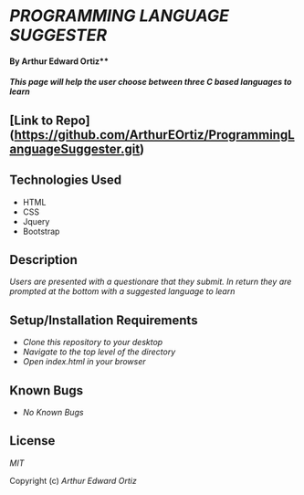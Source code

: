 # _PROGRAMMING LANGUAGE SUGGESTER_

#### By Arthur Edward Ortiz**

#### _This page will help the user choose between three C based languages to learn_

## [Link to Repo] (https://github.com/ArthurEOrtiz/ProgrammingLanguageSuggester.git)

## Technologies Used

* HTML
* CSS
* Jquery
* Bootstrap

## Description

_Users are presented with a questionare that they submit. In return they are prompted at the bottom with a suggested language to learn_

## Setup/Installation Requirements

* _Clone this repository to your desktop_
* _Navigate to the top level of the directory_
* _Open index.html in your browser_

## Known Bugs

* _No Known Bugs_

## License

_MIT_

Copyright (c) _Arthur Edward Ortiz_